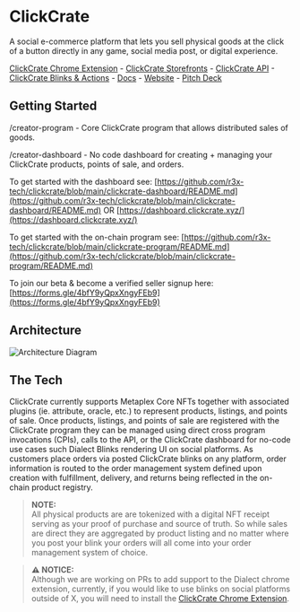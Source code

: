 # ClickCrate
A social e-commerce platform that lets you sell physical goods at the click of a button directly in any game, social media post, or digital experience. 

[ClickCrate Chrome Extension](https://github.com/r3x-tech/clickcrate-chrome-extension) - [ClickCrate Storefronts](https://github.com/r3x-tech/clickcrate-storefronts) - [ClickCrate API](https://github.com/r3x-tech/clickcrate-api-test) - [ClickCrate Blinks & Actions](https://github.com/r3x-tech/creator-blink-api) - [Docs](https://docs.clickcrate.xyz/) - [Website](https://www.clickcrate.xyz/) - [Pitch Deck](https://www.canva.com/design/DAGSe9jrasA/ygRTI9BWmVDMayE8K4i0kQ/view?utm_content=DAGSe9jrasA&utm_campaign=designshare&utm_medium=link&utm_source=editor)

## Getting Started 

/creator-program  - Core ClickCrate program that allows distributed sales of goods.

/creator-dashboard - No code dashboard for creating + managing your ClickCrate products, points of sale, and orders.

To get started with the dashboard see: [https://github.com/r3x-tech/clickcrate/blob/main/clickcrate-dashboard/README.md](https://github.com/r3x-tech/clickcrate/blob/main/clickcrate-dashboard/README.md) OR [https://dashboard.clickcrate.xyz/](https://dashboard.clickcrate.xyz/)

To get started with the on-chain program see: [https://github.com/r3x-tech/clickcrate/blob/main/clickcrate-program/README.md](https://github.com/r3x-tech/clickcrate/blob/main/clickcrate-program/README.md)

To join our beta & become a verified seller signup here: [https://forms.gle/4bfY9yQpxXngyFEb9](https://forms.gle/4bfY9yQpxXngyFEb9)

## Architecture
![Architecture Diagram](https://github.com/user-attachments/assets/20236e63-99d0-4a27-a8e2-9f62e3b06d0d)

## The Tech

ClickCrate currently supports Metaplex Core NFTs together with associated plugins (ie. attribute, oracle, etc.) to represent products, listings, and points of sale. Once products, listings, and points of sale are registered with the ClickCrate program they can be managed using direct cross program invocations (CPIs), calls to the API, or the ClickCrate dashboard for no-code use cases such Dialect Blinks rendering UI on social platforms. As customers place orders via posted ClickCrate blinks on any platform, order information is routed to the order management system defined upon creation with fulfillment, delivery, and returns being reflected in the on-chain product registry. 

> **NOTE:**  
All physical products are are tokenized with a digital NFT receipt serving as your proof of purchase and source of truth. So while sales are direct they are aggregated by product listing and no matter where you post your blink your orders will all come into your order management system of choice. 

> **⚠️ NOTICE:**  
> Although we are working on PRs to add support to the Dialect chrome extension, currently, if you would like to use blinks on social platforms outside of X, you will need to install the [ClickCrate Chrome Extension](https://github.com/r3x-tech/clickcrate-chrome-extension).




